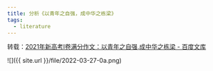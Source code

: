 ```yaml
---
title: 分析《以青年之自强，成中华之栋梁》
tags:
  - literature
---
```


转载：[2021年新高考Ⅰ卷满分作文：以青年之自强,成中华之栋梁 - 百度文库](https://wenku.baidu.com/view/2559627b8562caaedd3383c4bb4cf7ec4bfeb69e)



![]({{ site.url }}/file/2022-03-27-0a.png)